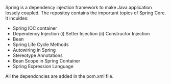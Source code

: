 Spring is a dependency injection framework to make Java application lossely coupled.
The repositoy contains the important topics of Spring Core.
It inculdes:
- Spring IOC container
- Dependency Injection
  (i) Setter Injection
  (ii) Constructor Injection
- Bean
- Spring Life Cycle Methods
- Autowiring in Spring
- Stereotype Annotations
- Bean Scope in Spring Container
- Spring Expression Language

All the dependcncies are added in the pom.xml file.
